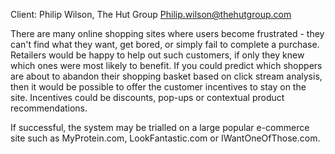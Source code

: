 Client: Philip Wilson, The Hut Group <Philip.wilson@thehutgroup.com>

There are many online shopping sites where users become frustrated -
they can't find what they want, get bored, or simply fail to complete a
purchase. Retailers would be happy to help out such customers, if only
they knew which ones were most likely to benefit. If you could predict
which shoppers are about to abandon their shopping basket based on click
stream analysis, then it would be possible to offer the customer
incentives to stay on the site. Incentives could be discounts, pop-ups
or contextual product recommendations.

If successful, the system may be trialled on a large popular e-commerce
site such as MyProtein.com, LookFantastic.com or IWantOneOfThose.com.